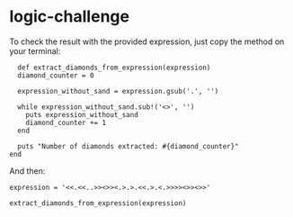 # logic-challenge

To check the result with the provided expression, just copy the method on your terminal:

```
  def extract_diamonds_from_expression(expression)
  diamond_counter = 0

  expression_without_sand = expression.gsub('.', '')

  while expression_without_sand.sub!('<>', '')
    puts expression_without_sand
    diamond_counter += 1
  end

  puts "Number of diamonds extracted: #{diamond_counter}"
end
```

And then:

```expression = '<<.<<..>><>><.>.>.<<.>.<.>>>><>><>>'```

```extract_diamonds_from_expression(expression)```
